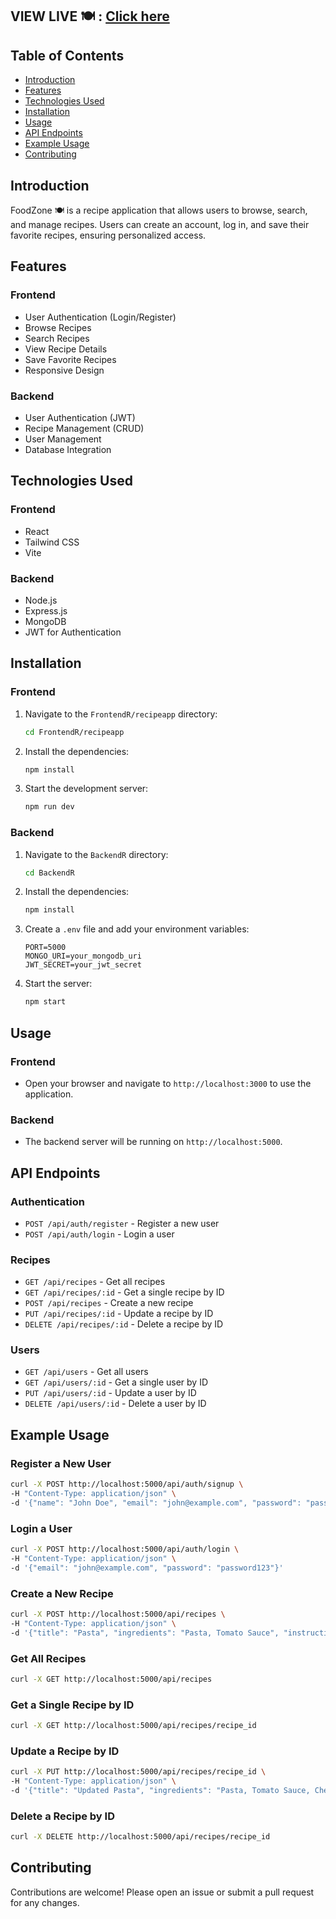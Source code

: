 
## VIEW LIVE 🍽️ : [Click here](https://foodzone-woad.vercel.app/)

## Table of Contents
- [Introduction](#introduction)
- [Features](#features)
- [Technologies Used](#technologies-used)
- [Installation](#installation)
- [Usage](#usage)
- [API Endpoints](#api-endpoints)
- [Example Usage](#example-usage)
- [Contributing](#contributing)

## Introduction
FoodZone 🍽️ is a recipe application that allows users to browse, search, and manage recipes. Users can create an account, log in, and save their favorite recipes, ensuring personalized access.

## Features
### Frontend
- User Authentication (Login/Register)
- Browse Recipes
- Search Recipes
- View Recipe Details
- Save Favorite Recipes
- Responsive Design

### Backend
- User Authentication (JWT)
- Recipe Management (CRUD)
- User Management
- Database Integration

## Technologies Used
### Frontend
- React
- Tailwind CSS
- Vite

### Backend
- Node.js
- Express.js
- MongoDB
- JWT for Authentication

## Installation
### Frontend
1. Navigate to the `FrontendR/recipeapp` directory:
    ```sh
    cd FrontendR/recipeapp
    ```
2. Install the dependencies:
    ```sh
    npm install
    ```
3. Start the development server:
    ```sh
    npm run dev
    ```

### Backend
1. Navigate to the `BackendR` directory:
    ```sh
    cd BackendR
    ```
2. Install the dependencies:
    ```sh
    npm install
    ```
3. Create a `.env` file and add your environment variables:
    ```env
    PORT=5000
    MONGO_URI=your_mongodb_uri
    JWT_SECRET=your_jwt_secret
    ```
4. Start the server:
    ```sh
    npm start
    ```

## Usage
### Frontend
- Open your browser and navigate to `http://localhost:3000` to use the application.

### Backend
- The backend server will be running on `http://localhost:5000`.

## API Endpoints
### Authentication
- `POST /api/auth/register` - Register a new user
- `POST /api/auth/login` - Login a user

### Recipes
- `GET /api/recipes` - Get all recipes
- `GET /api/recipes/:id` - Get a single recipe by ID
- `POST /api/recipes` - Create a new recipe
- `PUT /api/recipes/:id` - Update a recipe by ID
- `DELETE /api/recipes/:id` - Delete a recipe by ID

### Users
- `GET /api/users` - Get all users
- `GET /api/users/:id` - Get a single user by ID
- `PUT /api/users/:id` - Update a user by ID
- `DELETE /api/users/:id` - Delete a user by ID

## Example Usage
### Register a New User
```sh
curl -X POST http://localhost:5000/api/auth/signup \
-H "Content-Type: application/json" \
-d '{"name": "John Doe", "email": "john@example.com", "password": "password123"}'
```

### Login a User
```sh
curl -X POST http://localhost:5000/api/auth/login \
-H "Content-Type: application/json" \
-d '{"email": "john@example.com", "password": "password123"}'
```

### Create a New Recipe
```sh
curl -X POST http://localhost:5000/api/recipes \
-H "Content-Type: application/json" \
-d '{"title": "Pasta", "ingredients": "Pasta, Tomato Sauce", "instructions": "Boil pasta, add sauce", "category": "Italian", "image": "image_url", "userId": "user_id"}'
```

### Get All Recipes
```sh
curl -X GET http://localhost:5000/api/recipes
```

### Get a Single Recipe by ID
```sh
curl -X GET http://localhost:5000/api/recipes/recipe_id
```

### Update a Recipe by ID
```sh
curl -X PUT http://localhost:5000/api/recipes/recipe_id \
-H "Content-Type: application/json" \
-d '{"title": "Updated Pasta", "ingredients": "Pasta, Tomato Sauce, Cheese", "instructions": "Boil pasta, add sauce and cheese", "category": "Italian", "image": "image_url", "userId": "user_id"}'
```

### Delete a Recipe by ID
```sh
curl -X DELETE http://localhost:5000/api/recipes/recipe_id
```

## Contributing
Contributions are welcome! Please open an issue or submit a pull request for any changes.


